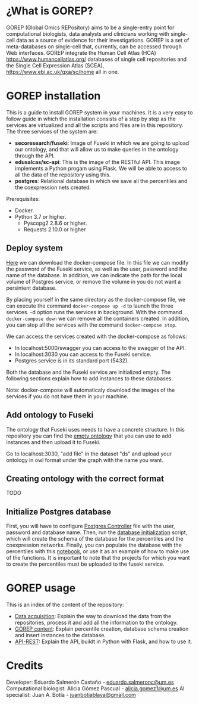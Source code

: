 # ¿What is GOREP?

GOREP (Global Omics REPository) aims to be a single-entry point for computational biologists, data analysts and clinicians working with single-cell data as a source of evidence for their investigations. GOREP is a set of meta-databases on single-cell that, currently, can be accessed through Web interfaces. GOREP integrate the Human Cell Atlas (HCA) https://www.humancellatlas.org/ databases of single cell repositories and the Single Cell Expression Atlas (SCEA), https://www.ebi.ac.uk/gxa/sc/home all in one.

# GOREP installation

This is a guide to install GOREP system in your machines. It is a very easy to follow guide in which the installation consists of a step by step as the services are virtualized and all the scripts and files are in this repository. The three services of the system are:

- **secoresearch/fuseki**: Image of Fuseki in which we are going to upload our ontology, and that will allow us to make queries in the ontology through the API.
- **edusalcas/sc-api**: This is the image of the RESTful API. This image implements a Python progam using Flask. We will be able to access to all the data of the repository using this.
- **postgres**: Relational database in which we save all the percentiles and the coexpression nets created.

Prerequisites:

- Docker.
- Python 3.7 or higher.
  - Pyscopg2 2.8.6 or higher.
  - Requests 2.10.0 or higher

## Deploy system

[Here](https://github.com/edusalcas/single-cell-repo/blob/main/docker-compose.yml) we can download the docker-compose file. In this file we can modify the password of the Fuseki service, as well as the user, password and the name of the database. In addition, we can indicate the path for the local volume of Postgres service, or remove the volume in you do not want a persintent database. 

By placing yourself in the same directory as the docker-compose file, we can execute the command `docker-compose up -d` to launch the three services. -d option runs the services in background. With the command `docker-compose down` we can remove all the containers created. In addition, you can stop all the services with the command `docker-compose stop`.

We can access the services created with the docker-compose as follows:

- In localhost:5000/swagger you can access to the swagger of the API.
- In localhost:3030 you can access to the Fuseki service.
- Postgres service is in its standard port (5432).

Both the database and the Fuseki service are initialized empty. The following sections explain how to add instances to these databases.

Note: docker-compose will automaticaly download the images of the services if you do not have them in your machine.

## Add ontology to Fuseki

The ontology that Fuseki uses needs to have a concrete structure. In this repository you can find the [empty ontology](https://github.com/edusalcas/single-cell-repo/blob/Ont-Creator/Ont-Creator/JavaWorkspace-OntCreator/single_cell/files/singleCellRepositoriesv6_withURIs.owl) that you can use to add instances and then upload it to Fuseki.

Go to localhost:3030, "add file" in the dataset "ds" and upload your ontology in owl format under the graph with the name you want.

## Creating ontology with the correct format

TODO

## Initialize Postgres database

First, you will have to configure [Postgres Controller](https://github.com/edusalcas/single-cell-repo/blob/Experiments/Experiments/Database/Postgres_Controller.py) file with the user, password and database name. Then, run the [database initialization](https://github.com/edusalcas/single-cell-repo/blob/Experiments/Experiments/Database/Create_tables.py) script, which will create the schema of the database for the percentiles and the coexpression networks. Finally, you can populate the database with the percentiles with this [notebook](https://github.com/edusalcas/single-cell-repo/blob/Experiments/Experiments/Percentiles/Percentile_generation.ipynb), or use it as an example of how to make use of the functions. It is important to note that the projects for which you want to create the percentiles must be uploaded to the fuseki service.

# GOREP usage

This is an index of the content of the repository:

- [Data acquisition](https://github.com/edusalcas/single-cell-repo/tree/Ont-Creator/Ont-Creator): Explain the way to download the data from the repositories, process it and add all the information to the ontology.
- [GOREP content](https://github.com/edusalcas/single-cell-repo/tree/Experiments/Experiments): Explain percentile creation, database schema creation and insert instances to the database.
- [API-REST](https://github.com/edusahttps://github.com/edusalcas/single-cell-repo/blob/Ont-Creator/Ont-Creator/JavaWorkspace-OntCreator/single_cell/files/singleCellRepositoriesv6_withURIs.owllcas/single-cell-repo/tree/API-REST/API-REST): Explain the API, buildt in Python with Flask, and how to use it.

# Credits

Developer: Eduardo Salmerón Castaño - eduardo.salmeronc@um.es
Computational biologist: Alicia Gómez Pascual - alicia.gomez1@um.es
AI specialist: Juan A. Botía - juanbotiablaya@gmail.com
